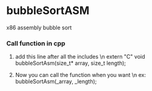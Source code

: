 # bubbleSortASM
x86 assembly bubble sort

### Call function in cpp
1. add this line after all the includes \n
    extern "C" void bubbleSortAsm(size_t* array, size_t length);

2. Now you can call the function when you want \n
    ex: bubbleSortAsm(_array, _length);
